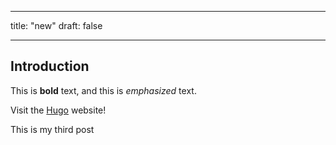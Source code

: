 
---
title: "new"
draft: false

---

## Introduction

This is **bold** text, and this is *emphasized* text.

Visit the [Hugo](https://gohugo.io) website!

This is my third post